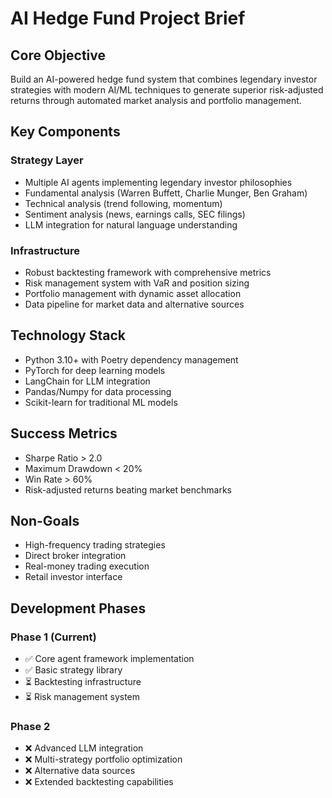 # AI Hedge Fund Project Brief

## Core Objective
Build an AI-powered hedge fund system that combines legendary investor strategies with modern AI/ML techniques to generate superior risk-adjusted returns through automated market analysis and portfolio management.

## Key Components

### Strategy Layer
- Multiple AI agents implementing legendary investor philosophies
- Fundamental analysis (Warren Buffett, Charlie Munger, Ben Graham)
- Technical analysis (trend following, momentum)
- Sentiment analysis (news, earnings calls, SEC filings)
- LLM integration for natural language understanding

### Infrastructure
- Robust backtesting framework with comprehensive metrics
- Risk management system with VaR and position sizing
- Portfolio management with dynamic asset allocation
- Data pipeline for market data and alternative sources

## Technology Stack
- Python 3.10+ with Poetry dependency management
- PyTorch for deep learning models
- LangChain for LLM integration
- Pandas/Numpy for data processing
- Scikit-learn for traditional ML models

## Success Metrics
- Sharpe Ratio > 2.0
- Maximum Drawdown < 20%
- Win Rate > 60%
- Risk-adjusted returns beating market benchmarks

## Non-Goals
- High-frequency trading strategies
- Direct broker integration
- Real-money trading execution
- Retail investor interface

## Development Phases

### Phase 1 (Current)
- ✅ Core agent framework implementation
- ✅ Basic strategy library
- ⏳ Backtesting infrastructure
- ⏳ Risk management system

### Phase 2
- ❌ Advanced LLM integration
- ❌ Multi-strategy portfolio optimization
- ❌ Alternative data sources
- ❌ Extended backtesting capabilities
